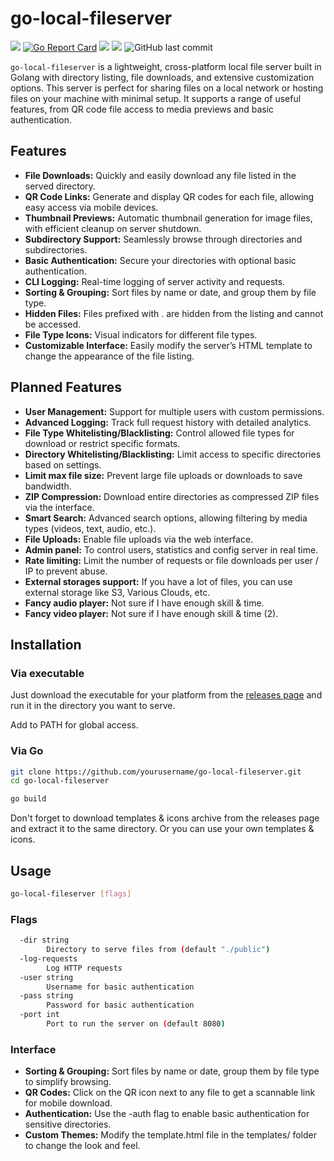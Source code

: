 # go-local-fileserver

![](https://img.shields.io/badge/golang-00ADD8?logo=go&amp;logoColor=white)
[![Go Report Card](https://goreportcard.com/badge/github.com/lazybark/go-local-fileserver)](https://goreportcard.com/report/github.com/lazybark/go-local-fileserver)
![](https://img.shields.io/badge/license-MIT-blue)
![](https://img.shields.io/badge/Version-0.0.1-purple)
![GitHub last commit](https://img.shields.io/github/last-commit/lazybark/go-local-fileserver)

`go-local-fileserver` is a lightweight, cross-platform local file server built in Golang with directory listing, file downloads, and extensive customization options. This server is perfect for sharing files on a local network or hosting files on your machine with minimal setup. It supports a range of useful features, from QR code file access to media previews and basic authentication.

## Features

* <b>File Downloads:</b> Quickly and easily download any file listed in the served directory.
* <b>QR Code Links:</b> Generate and display QR codes for each file, allowing easy access via mobile devices.
* <b>Thumbnail Previews:</b> Automatic thumbnail generation for image files, with efficient cleanup on server shutdown.
* <b>Subdirectory Support:</b> Seamlessly browse through directories and subdirectories.
* <b>Basic Authentication:</b> Secure your directories with optional basic authentication.
* <b>CLI Logging:</b> Real-time logging of server activity and requests.
* <b>Sorting & Grouping:</b> Sort files by name or date, and group them by file type.
* <b>Hidden Files:</b> Files prefixed with . are hidden from the listing and cannot be accessed.
* <b>File Type Icons:</b> Visual indicators for different file types.
* <b>Customizable Interface:</b> Easily modify the server’s HTML template to change the appearance of the file listing.

## Planned Features

* <b>User Management:</b> Support for multiple users with custom permissions.
* <b>Advanced Logging:</b> Track full request history with detailed analytics.
* <b>File Type Whitelisting/Blacklisting:</b> Control allowed file types for download or restrict specific formats.
* <b>Directory Whitelisting/Blacklisting:</b> Limit access to specific directories based on settings.
* <b>Limit max file size:</b> Prevent large file uploads or downloads to save bandwidth.
* <b>ZIP Compression:</b> Download entire directories as compressed ZIP files via the interface.
* <b>Smart Search:</b> Advanced search options, allowing filtering by media types (videos, text, audio, etc.).
* <b>File Uploads:</b> Enable file uploads via the web interface.
* <b>Admin panel:</b> To control users, statistics and config server in real time.
* <b>Rate limiting:</b> Limit the number of requests or file downloads per user / IP to prevent abuse.
* <b>External storages support:</b> If you have a lot of files, you can use external storage like S3, Various Clouds, etc.
* <b>Fancy audio player:</b> Not sure if I have enough skill & time.
* <b>Fancy video player:</b> Not sure if I have enough skill & time (2).

## Installation

### Via executable

Just download the executable for your platform from the [releases page](https://github.com/lazybark/go-local-fileserver/releases) and run it in the directory you want to serve.

Add to PATH for global access.

### Via Go

```bash
git clone https://github.com/yourusername/go-local-fileserver.git
cd go-local-fileserver

go build
```

Don't forget to download templates & icons archive from the releases page and extract it to the same directory. Or you can use your own templates & icons.

## Usage

```bash
go-local-fileserver [flags]
```

### Flags

```bash
  -dir string
        Directory to serve files from (default "./public")
  -log-requests
        Log HTTP requests
  -user string
        Username for basic authentication
  -pass string
        Password for basic authentication
  -port int
        Port to run the server on (default 8080)
```

### Interface

* <b>Sorting & Grouping:</b> Sort files by name or date, group them by file type to simplify browsing.
* <b>QR Codes:</b> Click on the QR icon next to any file to get a scannable link for mobile download.
* <b>Authentication:</b> Use the -auth flag to enable basic authentication for sensitive directories.
* <b>Custom Themes:</b> Modify the template.html file in the templates/ folder to change the look and feel.

